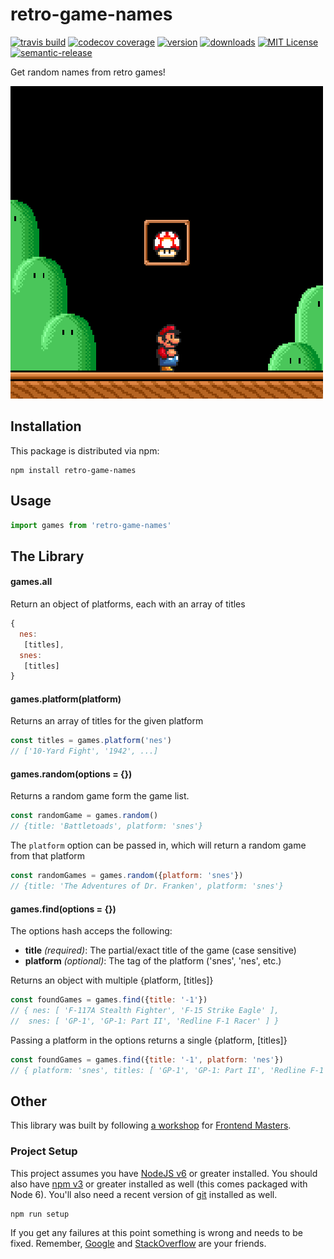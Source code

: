 # retro-game-names

[![travis build](https://img.shields.io/travis/GAntoine/retro-game-names.svg?style=flat-square)](https://travis-ci.org/GAntoine/retro-game-names)
[![codecov coverage](https://img.shields.io/codecov/c/github/GAntoine/retro-game-names.svg?style=flat-square)](https://codecov.io/github/GAntoine/retro-game-names)
[![version](https://img.shields.io/npm/v/retro-game-names.svg?style=flat-square)](http://npm.im/retro-game-names)
[![downloads](https://img.shields.io/npm/dm/retro-game-names.svg?style=flat-square)](http://npm-stat.com/charts.html?package=retro-game-names&from=2015-08-01)
[![MIT License](https://img.shields.io/npm/l/retro-game-names.svg?style=flat-square)](http://opensource.org/licenses/MIT)
[![semantic-release](https://img.shields.io/badge/%20%20%F0%9F%93%A6%F0%9F%9A%80-semantic--release-e10079.svg?style=flat-square)](https://github.com/semantic-release/semantic-release)

Get random names from retro games!

![retro-game-names](other/snes.gif)

## Installation

This package is distributed via npm:

```
npm install retro-game-names
```

## Usage
```javascript
import games from 'retro-game-names'
```

## The Library

#### games.all

Return an object of platforms, each with an array of titles
```javascript
{
  nes:
   [titles],
  snes:
   [titles]
}
```

#### games.platform(platform)

Returns an array of titles for the given platform
```javascript
const titles = games.platform('nes')
// ['10-Yard Fight', '1942', ...]
```

#### games.random(options = {})

Returns a random game form the game list.
```javascript
const randomGame = games.random()
// {title: 'Battletoads', platform: 'snes'}
```

The `platform` option can be passed in, which will return a random game from that platform
```javascript
const randomGames = games.random({platform: 'snes'})
// {title: 'The Adventures of Dr. Franken', platform: 'snes'}
```

#### games.find(options = {})

The options hash acceps the following:
 - **title** *(required)*: The partial/exact title of the game (case sensitive)
 - **platform** *(optional)*: The tag of the platform ('snes', 'nes', etc.)

Returns an object with multiple {platform, [titles]}
```javascript
const foundGames = games.find({title: '-1'})
// { nes: [ 'F-117A Stealth Fighter', 'F-15 Strike Eagle' ],
//  snes: [ 'GP-1', 'GP-1: Part II', 'Redline F-1 Racer' ] }
```

Passing a platform in the options returns a single {platform, [titles]}
```javascript
const foundGames = games.find({title: '-1', platform: 'nes'})
// { platform: 'snes', titles: [ 'GP-1', 'GP-1: Part II', 'Redline F-1 Racer' ] }
```

## Other

This library was built by following [a workshop](http://kcd.im/fem-oss) for
[Frontend Masters](https://frontendmasters.com).

### Project Setup

This project assumes you have [NodeJS v6](http://nodejs.org/) or greater installed. You should
also have [npm v3](https://www.npmjs.com/) or greater installed as well (this comes packaged
with Node 6). You'll also need a recent version of [git](https://git-scm.com/) installed
as well.

```
npm run setup
```

If you get any failures at this point something is wrong and needs to be fixed. Remember,
[Google](https://google.com) and [StackOverflow](https://stackoverflow.com) are your friends.
